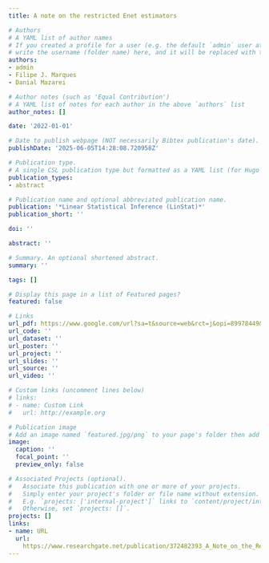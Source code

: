 ```yaml
---
title: A note on the restricted Enet estimators

# Authors
# A YAML list of author names
# If you created a profile for a user (e.g. the default `admin` user at `content/authors/admin/`), 
# write the username (folder name) here, and it will be replaced with their full name and linked to their profile.
authors:
- admin
- Filipe J. Marques
- Danial Mazarei

# Author notes (such as 'Equal Contribution')
# A YAML list of notes for each author in the above `authors` list
author_notes: []

date: '2022-01-01'

# Date to publish webpage (NOT necessarily Bibtex publication's date).
publishDate: '2025-06-05T14:28:08.720958Z'

# Publication type.
# A single CSL publication type but formatted as a YAML list (for Hugo requirements).
publication_types:
- abstract

# Publication name and optional abbreviated publication name.
publication: '*Linear Statistical Inference (LinStat)*'
publication_short: ''

doi: ''

abstract: ''

# Summary. An optional shortened abstract.
summary: ''

tags: []

# Display this page in a list of Featured pages?
featured: false

# Links
url_pdf: https://www.google.com/url?sa=t&source=web&rct=j&opi=89978449&url=http://www.linstat.ipt.pt/download/355.pdf&ved=2ahUKEwjExsrl79yNAxWbhv0HHS0VPEUQFnoECBYQAQ&usg=AOvVaw218NZ3OG7pT8QqHmp8Xkxm
url_code: ''
url_dataset: ''
url_poster: ''
url_project: ''
url_slides: ''
url_source: ''
url_video: ''

# Custom links (uncomment lines below)
# links:
# - name: Custom Link
#   url: http://example.org

# Publication image
# Add an image named `featured.jpg/png` to your page's folder then add a caption below.
image:
  caption: ''
  focal_point: ''
  preview_only: false

# Associated Projects (optional).
#   Associate this publication with one or more of your projects.
#   Simply enter your project's folder or file name without extension.
#   E.g. `projects: ['internal-project']` links to `content/project/internal-project/index.md`.
#   Otherwise, set `projects: []`.
projects: []
links:
- name: URL
  url: 
    https://www.researchgate.net/publication/372482393_A_Note_on_the_Restricted_Enet_Estimators
---
```


